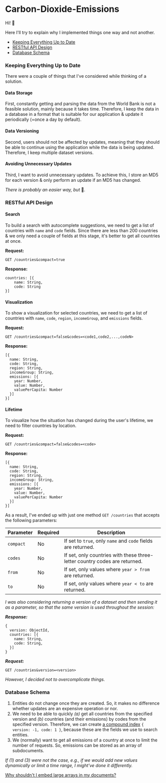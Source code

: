 # Carbon-Dioxide-Emissions

Hi! 👋

Here I'll try to explain why I implemented things one way and not another.
* [Keeping Everything Up to Date](#keeping-everything-up-to-date)
* [RESTful API Design](#restful-api-design)
* [Database Schema](#database-schema)

### Keeping Everything Up to Date

There were a couple of things that I've considered while thinking of a solution.

#### Data Storage

First, constantly getting and parsing the data from the World Bank is not a feasible solution, mainly because it takes time. Therefore, I keep the data in a database in a format that is suitable for our application & update it periodically (=once a day by default).

#### Data Versioning

Second, users should not be affected by updates, meaning that they should be able to continue using the application while the data is being updated. Therefore, I keep multiple dataset versions.

#### Avoiding Unnecessary Updates

Third, I want to avoid unnecessary updates. To achieve this, I store an MD5 for each version & only perform an update if an MD5 has changed.

*There is probably an easier way, but* 🤷.

### RESTful API Design

#### Search

To build a search with autocomplete suggestions, we need to get a list of countries with `name` and `code` fields. Since there are less than 200 countries & we only need a couple of fields at this stage, it's better to get all countries at once.

**Request:**
```
GET /countries&compact=true
```

**Response:**
```
countries: [{
    name: String,
    code: String
}]
```

#### Visualization

To show a visualization for selected countries, we need to get a list of countries with `name`, `code`, `region`, `incomeGroup`, and `emissions` fields.

**Request:**
```
GET /countries&compact=false&codes=<code1,code2,...,codeN>
```

**Response:**
```
[{
  name: String,
  code: String,
  region: String,
  incomeGroup: String,
  emissions: [{
    year: Number,
    value: Number,
    valuePerCapita: Number
  }]
}]
```

#### Lifetime

To visualize how the situation has changed during the user's lifetime, we need to filter countries by location.

**Request:**
```
GET /countries&compact=false&codes=<code>
```

**Response:**
```
[{
  name: String,
  code: String,
  region: String,
  incomeGroup: String,
  emissions: [{
    year: Number,
    value: Number,
    valuePerCapita: Number
  }]
}]
```

As a result, I've ended up with just one method `GET /countries` that accepts the following parameters:

| Parameter  | Required   | Description                                                                  |
| ---------- | ---------- | ---------------------------------------------------------------------------- |
| `compact`  | No         | If set to `true`, only `name` and `code` fields are returned.                |
| `codes`    | No         | If set, only countries with these three-letter country codes are returned.   |
| `from`     | No         | If set, only values where `year > from` are returned.                        |
| `to`       | No         | If set, only values where `year < to` are returned.                          |

*I was also considering returning a version of a dataset and then sending it as a parameter, so that the same version is used throughout the session:*

**_Response:_**
```
{
  version: ObjectId,
  countries: [{
    name: String,
    code: String,
  }]
}
```

**_Request:_**
```
GET /countries&version=<version>
```

*However, I decided not to overcomplicate things.*

### Database Schema

1. Entities do not change once they are created. So, it makes no difference whether updates are an expensive operation or nor.
2. We need to be able to quickly *(a)* get all countries from the specified version and *(b)* countries (and their emissions) by codes from the specified version. Therefore, we can create [a compound index](https://docs.mongodb.com/manual/indexes/#compound-index) `{ version: -1, code: 1 }`, because these are the fields we use to search entities.
3. We (normally) want to get all emissions of a country at once to limit the number of requests. So, emissions can be stored as an array of subdocuments.

*If (1) and (3) were not the case, e.g., if we would add new values dynamically or limit a time range, I might've done it differently.*

[Why shouldn't I embed large arrays in my documents?](http://www.askasya.com/post/largeembeddedarrays/)
